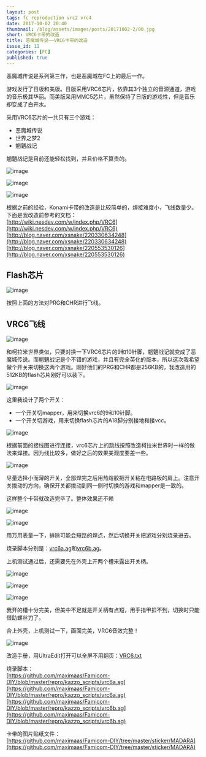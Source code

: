 ```yaml
---
layout: post
tags: fc reproduction vrc2 vrc4
date: 2017-10-02 20:40
thumbnail: /blog/assets/images/posts/20171002-2/00.jpg
short: VRC6卡带的改造
title: 恶魔城传说——VRC6卡带的改造
issue_id: 11
categories: [FC]
published: true
---
```


恶魔城传说是系列第三作，也是恶魔城在FC上的最后一作。

游戏发行了日版和美版。日版采用VRC6芯片，依靠其3个独立的音源通道，游戏的音乐极其华丽。而美版采用MMC5芯片，虽然保持了日版的游戏性，但是音乐却变成了白开水。

<!--more-->

采用VRC6芯片的一共只有三个游戏：

*   恶魔城传说
*   世界之梦2
*   魍魉战记

魍魉战记是目前还能轻松找到，并且价格不算贵的。

![image](/blog/assets/images/posts/20171002-2/01.jpg)

![image](/blog/assets/images/posts/20171002-2/02.jpg)

![image](/blog/assets/images/posts/20171002-2/03.jpg)

根据之前的经验，Konami卡带的改造是比较简单的，焊接难度小，飞线数量少。下面是我改造前参考的文档：<br/>
[http://wiki.nesdev.com/w/index.php/VRC6](http://wiki.nesdev.com/w/index.php/VRC6)<br/>
[http://blog.naver.com/xsnake/220330634248](http://blog.naver.com/xsnake/220330634248)<br/>
[http://blog.naver.com/xsnake/220553530126](http://blog.naver.com/xsnake/220553530126)

## Flash芯片

![image](/blog/assets/images/posts/20171002-2/04.png)

按照上面的方法对PRG和CHR进行飞线。

## VRC6飞线

![image](/blog/assets/images/posts/20171002-2/05.png)

和柯拉米世界类似，只要对换一下VRC6芯片的9和10针脚，魍魉战记就变成了恶魔城传说。而魍魉战记是个不错的游戏，并且有完全英化的版本，所以这次我希望做个开关来切换这两个游戏。刚好他们的PRG和CHR都是256KB的，我改造用的512KB的flash芯片刚好可以装下。

![image](/blog/assets/images/posts/20171002-2/06.png)

这里我设计了两个开关：
*   一个开关切mapper，用来切换vrc6的9和10针脚。
*   一个开关切游戏，用来切换flash芯片的A18脚分别接地和接vcc。

![image](/blog/assets/images/posts/20171002-2/07.jpg)

根据前面的接线图进行连接，vrc6芯片上的跳线按照改造柯拉米世界时一样的做法来焊接。因为线比较多，做好之后的效果美观度要差一些。

![image](/blog/assets/images/posts/20171002-2/08.jpg)

尽量选择小而薄的开关，全部焊完之后用热熔胶把开关粘在电路板的肩上。注意开关拨动的方向，确保开关都拨动到同一侧时切换的游戏和mapper是一致的。

这样整个卡带就改造完毕了。整体效果还不赖

![image](/blog/assets/images/posts/20171002-2/09.jpg)

![image](/blog/assets/images/posts/20171002-2/10.jpg)

用万用表量一下，排除可能会短路的焊点，然后切换开关把游戏分别烧录进去。

烧录脚本分别是：[vrc6a.ag](https://github.com/maximaas/Famicom-DIY/blob/master/repro/kazzo_scripts/vrc6a.ag)和[vrc6b.ag](https://github.com/maximaas/Famicom-DIY/blob/master/repro/kazzo_scripts/vrc6b.ag)。

上机测试通过后，还需要先在外壳上开两个槽来露出开关柄。

![image](/blog/assets/images/posts/20171002-2/11.jpg)

![image](/blog/assets/images/posts/20171002-2/12.jpg)

![image](/blog/assets/images/posts/20171002-2/13.jpg)

我开的槽十分完美，但美中不足就是开关柄有点短，用手指甲扣不到，切换时只能借助螺丝刀了。

合上外壳，上机测试一下，画面完美，VRC6音效完整！

![image](/blog/assets/images/posts/20171002-2/14.jpg)


改造手册，用UltraEdit打开可以全屏不用翻页：[VRC6.txt](https://github.com/maximaas/Famicom-DIY/blob/master/repro/VRC6.txt)

烧录脚本：<br/>
[https://github.com/maximaas/Famicom-DIY/blob/master/repro/kazzo_scripts/vrc6a.ag](https://github.com/maximaas/Famicom-DIY/blob/master/repro/kazzo_scripts/vrc6a.ag)<br/>
[https://github.com/maximaas/Famicom-DIY/blob/master/repro/kazzo_scripts/vrc6b.ag](https://github.com/maximaas/Famicom-DIY/blob/master/repro/kazzo_scripts/vrc6b.ag)

卡带的图片贴纸文件：<br/>
[https://github.com/maximaas/Famicom-DIY/tree/master/sticker/MADARA](https://github.com/maximaas/Famicom-DIY/tree/master/sticker/MADARA)